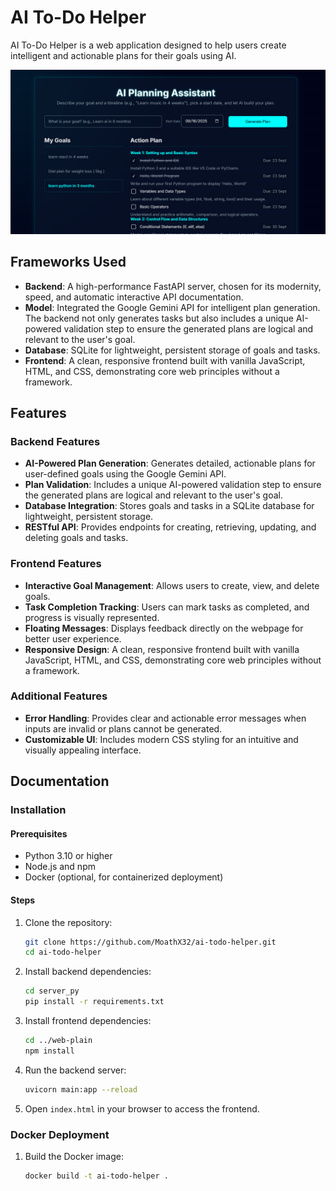# AI To-Do Helper

AI To-Do Helper is a web application designed to help users create intelligent and actionable plans for their goals using AI.

![Active Screenshot](ai-todo-helper/Active.png)

## Frameworks Used

- **Backend**: A high-performance FastAPI server, chosen for its modernity, speed, and automatic interactive API documentation.
- **Model**: Integrated the Google Gemini API for intelligent plan generation. The backend not only generates tasks but also includes a unique AI-powered validation step to ensure the generated plans are logical and relevant to the user's goal.
- **Database**: SQLite for lightweight, persistent storage of goals and tasks.
- **Frontend**: A clean, responsive frontend built with vanilla JavaScript, HTML, and CSS, demonstrating core web principles without a framework.

## Features

### Backend Features
- **AI-Powered Plan Generation**: Generates detailed, actionable plans for user-defined goals using the Google Gemini API.
- **Plan Validation**: Includes a unique AI-powered validation step to ensure the generated plans are logical and relevant to the user's goal.
- **Database Integration**: Stores goals and tasks in a SQLite database for lightweight, persistent storage.
- **RESTful API**: Provides endpoints for creating, retrieving, updating, and deleting goals and tasks.

### Frontend Features
- **Interactive Goal Management**: Allows users to create, view, and delete goals.
- **Task Completion Tracking**: Users can mark tasks as completed, and progress is visually represented.
- **Floating Messages**: Displays feedback directly on the webpage for better user experience.
- **Responsive Design**: A clean, responsive frontend built with vanilla JavaScript, HTML, and CSS, demonstrating core web principles without a framework.

### Additional Features
- **Error Handling**: Provides clear and actionable error messages when inputs are invalid or plans cannot be generated.
- **Customizable UI**: Includes modern CSS styling for an intuitive and visually appealing interface.

## Documentation

### Installation

#### Prerequisites
- Python 3.10 or higher
- Node.js and npm
- Docker (optional, for containerized deployment)

#### Steps
1. Clone the repository:
   ```bash
   git clone https://github.com/MoathX32/ai-todo-helper.git
   cd ai-todo-helper
   ```

2. Install backend dependencies:
   ```bash
   cd server_py
   pip install -r requirements.txt
   ```

3. Install frontend dependencies:
   ```bash
   cd ../web-plain
   npm install
   ```

4. Run the backend server:
   ```bash
   uvicorn main:app --reload
   ```

5. Open `index.html` in your browser to access the frontend.

### Docker Deployment
1. Build the Docker image:
   ```bash
   docker build -t ai-todo-helper .
   ```
